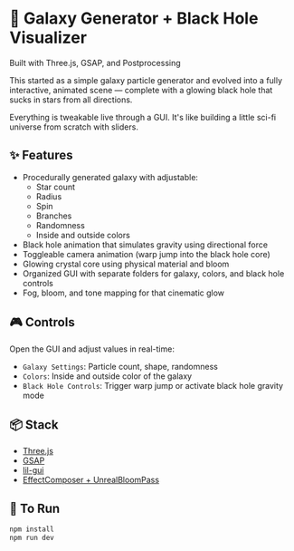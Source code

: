 # 🌌 Galaxy Generator + Black Hole Visualizer  
Built with Three.js, GSAP, and Postprocessing  

This started as a simple galaxy particle generator and evolved into a fully interactive, animated scene — complete with a glowing black hole that sucks in stars from all directions.

Everything is tweakable live through a GUI. It's like building a little sci-fi universe from scratch with sliders.

## ✨ Features

- Procedurally generated galaxy with adjustable:
  - Star count
  - Radius
  - Spin
  - Branches
  - Randomness
  - Inside and outside colors
- Black hole animation that simulates gravity using directional force
- Toggleable camera animation (warp jump into the black hole core)
- Glowing crystal core using physical material and bloom
- Organized GUI with separate folders for galaxy, colors, and black hole controls
- Fog, bloom, and tone mapping for that cinematic glow

## 🎮 Controls

Open the GUI and adjust values in real-time:
- `Galaxy Settings`: Particle count, shape, randomness
- `Colors`: Inside and outside color of the galaxy
- `Black Hole Controls`: Trigger warp jump or activate black hole gravity mode

## 📦 Stack

- [Three.js](https://threejs.org/)
- [GSAP](https://greensock.com/gsap/)
- [lil-gui](https://lil-gui.georgealways.com/)
- [EffectComposer + UnrealBloomPass](https://threejs.org/docs/#examples/en/postprocessing/UnrealBloomPass)

## 🧪 To Run

```bash
npm install
npm run dev
